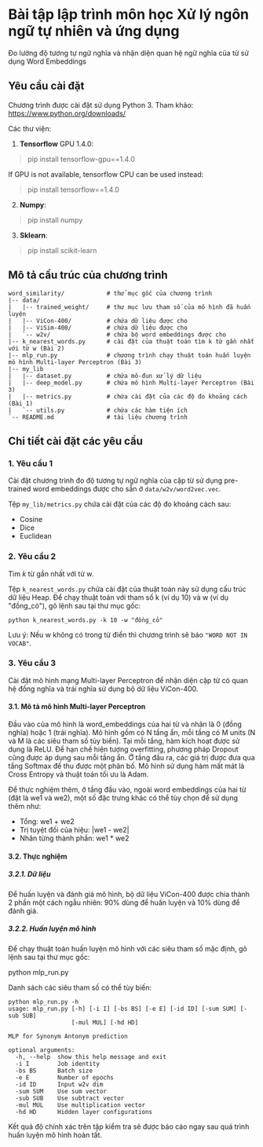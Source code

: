 **Bài tập lập trình môn học Xử lý ngôn ngữ tự nhiên và ứng dụng**
================
Đo lường độ tương tự ngữ nghĩa và nhận diện quan hệ ngữ nghĩa của từ sử dụng Word Embeddings

Yêu cầu cài đặt 
---------------
Chương trình được cài đặt sử dụng Python 3. Tham khảo: https://www.python.org/downloads/

Các thư viện:

1. **Tensorflow** GPU 1.4.0:

> pip install tensorflow-gpu==1.4.0

If GPU is not available, tensorflow CPU can be used instead:
> pip install tensorflow==1.4.0

2. **Numpy**:
> pip install numpy

3. **Sklearn**:
> pip install scikit-learn

Mô tả cấu trúc của chương trình
----------------
```
word_similarity/            # thử mục gốc của chương trình
|-- data/
|   |-- trained_weight/     # thư mục lưu tham số của mô hình đã huấn luyện
|   |-- ViCon-400/          # chứa dữ liệu được cho
|   |-- ViSim-400/          # chứa dữ liệu được cho
|   `-- w2v/                # chứa bộ word embeddings được cho
|-- k_nearest_words.py      # cài đặt của thuật toán tìm k từ gần nhất với từ w (Bài 2)
|-- mlp_run.py              # chương trình chạy thuật toán huấn luyện mô hình Multi-layer Perceptron (Bài 3)
|-- my_lib
|   |-- dataset.py          # chứa mô-đun xử lý dữ liệu
|   |-- deep_model.py       # chứa mô hình Multi-layer Perceptron (Bài 3)
|   |-- metrics.py          # chứa cài đặt của các độ đo khoảng cách (Bài 1)
|   `-- utils.py            # chứa các hàm tiện ích
`-- README.md               # tài liệu chương trình
```

Chi tiết cài đặt các yêu cầu
----------------
### 1. Yêu cầu 1
Cài đặt chương trình đo độ tương tự ngữ nghĩa của cặp từ sử dụng pre-trained word embeddings được cho sẵn ở ```data/w2v/word2vec.vec```.

Tệp ```my_lib/metrics.py``` chứa cài đặt của các độ đo khoảng cách sau:
- Cosine
- Dice
- Euclidean


### 2. Yêu cầu 2
Tìm $k$ từ gần nhất với từ w.


Tệp ```k_nearest_words.py``` chứa cài đặt của thuật toán này sử dụng cấu trúc dữ liệu Heap.
Để chạy thuật toán với tham số k (ví dụ 10) và w (ví dụ "đồng_cỏ"), gõ lệnh sau tại thư mục gốc:

    python k_nearest_words.py -k 10 -w "đồng_cỏ"

Lưu ý: Nếu w không có trong từ điển thì chương trình sẽ báo ```"WORD NOT IN VOCAB"```.
   

### 3. Yêu cầu 3
Cài đặt mô hình mạng Multi-layer Perceptron để nhận diện cặp từ có quan hệ đồng nghĩa và trái nghĩa sử dụng bộ dữ liệu ViCon-400.

#### 3.1. Mô tả mô hình Multi-layer Perceptron
Đầu vào của mô hình là word_embeddings của hai từ và nhãn là 0 (đồng nghĩa) hoặc 1 (trái nghĩa). Mô hình gồm có N tầng ẩn, mỗi tầng có M units (N và M là các siêu tham số tùy biến). Tại mỗi tầng, hàm kích hoạt được sử dụng là ReLU. Để hạn chế hiện tượng overfitting, phương pháp Dropout cũng được áp dụng sau mỗi tầng ẩn. Ở tầng đầu ra, các giá trị được đưa qua tầng Softmax để thu được một phân bố. Mô hình sử dụng hàm mất mát là Cross Entropy và thuật toán tối ưu là Adam.

Để thực nghiệm thêm, ở tầng đầu vào, ngoài word embeddings của hai từ (đặt là we1 và we2), một số đặc trưng khác có thể tùy chọn để sử dụng thêm như:
- Tổng: we1 + we2
- Trị tuyệt đối của hiệu: |we1 - we2|
- Nhân từng thành phần: we1 * we2

#### 3.2. Thực nghiệm
##### 3.2.1. Dữ liệu
Để huấn luyện và đánh giá mô hình, bộ dữ liệu ViCon-400 được chia thành 2 phần một cách ngẫu nhiên: 90% dùng để huấn luyện và 10% dùng để đánh giá.

##### 3.2.2. Huấn luyện mô hình
Để chạy thuật toán huấn luyện mô hình với các siêu tham số mặc định, gõ lệnh sau tại thư mục gốc:
  
  python mlp_run.py

Danh sách các siêu tham số có thể tùy biến:

```
python mlp_run.py -h
usage: mlp_run.py [-h] [-i I] [-bs BS] [-e E] [-id ID] [-sum SUM] [-sub SUB]
                  [-mul MUL] [-hd HD]

MLP for Synonym Antonym prediction

optional arguments:
  -h, --help  show this help message and exit
  -i I        Job identity
  -bs BS      Batch size
  -e E        Number of epochs
  -id ID      Input w2v dim
  -sum SUM    Use sum vector
  -sub SUB    Use subtract vector
  -mul MUL    Use multiplication vector
  -hd HD      Hidden layer configurations
```

Kết quả độ chính xác trên tập kiểm tra sẽ được báo cáo ngay sau quá trình huấn luyện mô hình hoàn tất.
